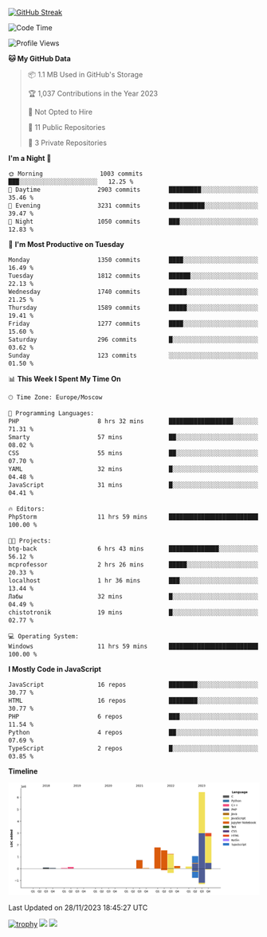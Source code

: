 [![GitHub Streak](https://github-readme-streak-stats.herokuapp.com/?user=yogik10)](https://git.io/streak-stats)
<!--START_SECTION:waka-->
![Code Time](http://img.shields.io/badge/Code%20Time-62%20hrs%201%20min-blue)

![Profile Views](http://img.shields.io/badge/Profile%20Views-25-blue)

**🐱 My GitHub Data** 

> 📦 1.1 MB Used in GitHub's Storage 
 > 
> 🏆 1,037 Contributions in the Year 2023
 > 
> 🚫 Not Opted to Hire
 > 
> 📜 11 Public Repositories 
 > 
> 🔑 3 Private Repositories 
 > 
**I'm a Night 🦉** 

```text
🌞 Morning                1003 commits        ███░░░░░░░░░░░░░░░░░░░░░░   12.25 % 
🌆 Daytime                2903 commits        █████████░░░░░░░░░░░░░░░░   35.46 % 
🌃 Evening                3231 commits        ██████████░░░░░░░░░░░░░░░   39.47 % 
🌙 Night                  1050 commits        ███░░░░░░░░░░░░░░░░░░░░░░   12.83 % 
```
📅 **I'm Most Productive on Tuesday** 

```text
Monday                   1350 commits        ████░░░░░░░░░░░░░░░░░░░░░   16.49 % 
Tuesday                  1812 commits        ██████░░░░░░░░░░░░░░░░░░░   22.13 % 
Wednesday                1740 commits        █████░░░░░░░░░░░░░░░░░░░░   21.25 % 
Thursday                 1589 commits        █████░░░░░░░░░░░░░░░░░░░░   19.41 % 
Friday                   1277 commits        ████░░░░░░░░░░░░░░░░░░░░░   15.60 % 
Saturday                 296 commits         █░░░░░░░░░░░░░░░░░░░░░░░░   03.62 % 
Sunday                   123 commits         ░░░░░░░░░░░░░░░░░░░░░░░░░   01.50 % 
```


📊 **This Week I Spent My Time On** 

```text
🕑︎ Time Zone: Europe/Moscow

💬 Programming Languages: 
PHP                      8 hrs 32 mins       ██████████████████░░░░░░░   71.31 % 
Smarty                   57 mins             ██░░░░░░░░░░░░░░░░░░░░░░░   08.02 % 
CSS                      55 mins             ██░░░░░░░░░░░░░░░░░░░░░░░   07.70 % 
YAML                     32 mins             █░░░░░░░░░░░░░░░░░░░░░░░░   04.48 % 
JavaScript               31 mins             █░░░░░░░░░░░░░░░░░░░░░░░░   04.41 % 

🔥 Editors: 
PhpStorm                 11 hrs 59 mins      █████████████████████████   100.00 % 

🐱‍💻 Projects: 
btg-back                 6 hrs 43 mins       ██████████████░░░░░░░░░░░   56.12 % 
mcprofessor              2 hrs 26 mins       █████░░░░░░░░░░░░░░░░░░░░   20.33 % 
localhost                1 hr 36 mins        ███░░░░░░░░░░░░░░░░░░░░░░   13.44 % 
Лабы                     32 mins             █░░░░░░░░░░░░░░░░░░░░░░░░   04.49 % 
chistotronik             19 mins             █░░░░░░░░░░░░░░░░░░░░░░░░   02.77 % 

💻 Operating System: 
Windows                  11 hrs 59 mins      █████████████████████████   100.00 % 
```

**I Mostly Code in JavaScript** 

```text
JavaScript               16 repos            ████████░░░░░░░░░░░░░░░░░   30.77 % 
HTML                     16 repos            ████████░░░░░░░░░░░░░░░░░   30.77 % 
PHP                      6 repos             ███░░░░░░░░░░░░░░░░░░░░░░   11.54 % 
Python                   4 repos             ██░░░░░░░░░░░░░░░░░░░░░░░   07.69 % 
TypeScript               2 repos             █░░░░░░░░░░░░░░░░░░░░░░░░   03.85 % 
```



**Timeline**

![Lines of Code chart](https://raw.githubusercontent.com/Yogik10/Yogik10/main/assets/bar_graph.png)


 Last Updated on 28/11/2023 18:45:27 UTC
<!--END_SECTION:waka-->
[![trophy](https://github-profile-trophy.vercel.app/?username=yogik10)](https://github.com/ryo-ma/github-profile-trophy)
![](https://github-profile-summary-cards.vercel.app/api/cards/profile-details?username=yogik10&theme=solarized_dark)
![](https://github-profile-summary-cards.vercel.app/api/cards/most-commit-language?username=yogik10&theme=solarized_dark)


